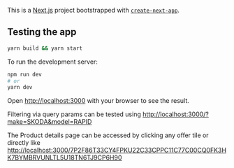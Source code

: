 This is a [Next.js](https://nextjs.org/) project bootstrapped with [`create-next-app`](https://github.com/vercel/next.js/tree/canary/packages/create-next-app).

## Testing the app

```bash
yarn build && yarn start

```

To run the development server:

```bash
npm run dev
# or
yarn dev
```

Open [http://localhost:3000](http://localhost:3000) with your browser to see the result.

Filtering via query params can be tested using [http://localhost:3000/?make=SKODA&model=RAPID](http://localhost:3000/?make=SKODA&model=RAPID)

The Product details page can be accessed by clicking any offer tile or directly like [http://localhost:3000/7P2F86T33CY4FPKU22C33CPPC11C77C00CQ0FK3HK7BYMBRVUNLTL5U18TN6TJ9CP6H90](http://localhost:3000/7P2F86T33CY4FPKU22C33CPPC11C77C00CQ0FK3HK7BYMBRVUNLTL5U18TN6TJ9CP6H90)
